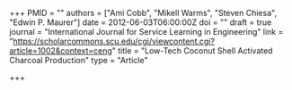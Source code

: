 +++
PMID = ""
authors = ["Ami Cobb", "Mikell Warms", "Steven Chiesa", "Edwin P. Maurer"]
date = 2012-06-03T06:00:00Z
doi = ""
draft = true
journal = "International Journal for Service Learning in Engineering"
link = "https://scholarcommons.scu.edu/cgi/viewcontent.cgi?article=1002&context=ceng"
title = "Low-Tech Coconut Shell Activated Charcoal Production"
type = "Article"

+++
